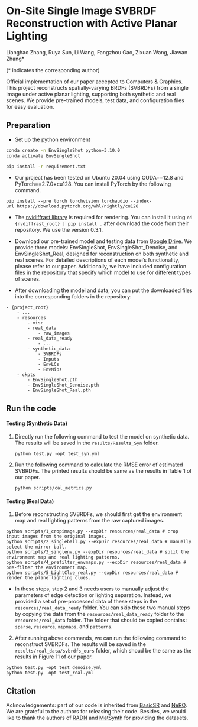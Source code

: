 # On-Site Single Image SVBRDF Reconstruction with Active Planar Lighting
Lianghao Zhang, Ruya Sun, Li Wang, Fangzhou Gao, Zixuan Wang, Jiawan Zhang*

(* indicates the corresponding author)

Official implementation of our paper accepted to Computers & Graphics. This project reconstructs spatially-varying BRDFs (SVBRDFs) from a single image under active planar lighting, supporting both synthetic and real scenes.
We provide pre-trained models, test data, and configuration files for easy evaluation.

## Preparation
- Set up the python environment

```sh
conda create -n EnvSingleShot python=3.10.0
conda activate EnvSingleShot

pip install -r requirement.txt
```

- Our project has been tested on Ubuntu 20.04 using CUDA==12.8 and PyTorch==2.7.0+cu128. You can install PyTorch by the following command.

```
pip install --pre torch torchvision torchaudio --index-url https://download.pytorch.org/whl/nightly/cu128
```

- The [nvidiffrast library]() is required for rendering. You can install it using `cd {nvdiffrast_root} | pip install .` after download the code from their repository. We use the version 0.3.1.

- Download our pre-trained model and testing data from [Google Drive](https://drive.google.com/drive/folders/17r54W9M6Z6_jlgxk4JvfLmqkXyCVjpl0?usp=sharing). We provide three models: EnvSingleShot, EnvSingleShot_Denoise, and EnvSingleShot_Real, designed for reconstruction on both synthetic and real scenes. For detailed descriptions of each model’s functionality, please refer to our paper. Additionally, we have included configuration files in the repository that specify which model to use for different types of scenes.

- After downloading the model and data, you can put the downloaded files into the corresponding folders in the repository:

```
- {project_root}
    - ...
    - resources
        - misc
        - real_data
            - raw_images
        - real_data_ready
            - ...
        - synthetic_data
            - SVBRDFs
            - Inputs
            - EnvLCs
            - EnvMips
    - ckpts
        - EnvSingleShot.pth
        - EnvSingleShot_Denoise.pth
        - EnvSingleShot_Real.pth
```

## Run the code

#### Testing (Synthetic Data)

1. Directly run the following command to test the model on synthetic data. The results will be saved in the `results/Results_Syn` folder.

   ```
   python test.py -opt test_syn.yml
   ```

2. Run the following command to calculate the RMSE error of estimated SVBRDFs. The printed results should be same as the results in Table 1 of our paper.

   ```
   python scripts/cal_metrics.py
   ```
   
#### Testing (Real Data)

1. Before reconstructing SVBRDFs, we should first get the environment map and real lighting patterns from the raw captured images. 

  ```
  python scripts/1_cropimage.py --expDir resources/real_data # crop input images from the original images.
  python scripts/2_singleball.py --expDir resources/real_data # manually select the mirror ball.
  python scripts/3_singlenv.py --expDir resources/real_data # split the environment map and real lighting patterns.
  python scripts/4_prefilter_envmaps.py --expDir resources/real_data #  pre-filter the environment map.
  python scripts/5_LightClue_real.py --expDir resources/real_data # render the plane lighting clues.
  ```

- In these steps, step 2 and 3 needs users to manually adjust the parameters of edge detection or lighting separation. Instead, we provided a set of pre-processed data of these steps in the `resources/real_data_ready` folder. You can skip these two manual steps by copying the data from the `resources/real_data_ready` folder to the `resources/real_data` folder. The folder that should be copied contains: `sparse`, `resource`, `mipmaps`, and `patterns`.

2. After running above commands, we can run the following command to reconstruct SVBRDFs. The results will be saved in the `results/real_data/svbrdfs_ours` folder, which shoud be the same as the results in Figure 11 of our paper.

  ```
  python test.py -opt test_denoise.yml
  python test.py -opt test_real.yml
  ```

## Citation

Acknowledgements: part of our code is inherited from  [BasicSR](https://github.com/XPixelGroup/BasicSR) and [NeRO](https://github.com/liuyuan-pal/NeRO). We are grateful to the authors for releasing their code. Besides, we would like to thank the authors of [RADN](https://team.inria.fr/graphdeco/projects/deep-materials/) and [MatSynth](https://huggingface.co/datasets/gvecchio/MatSynth) for providing the datasets.

